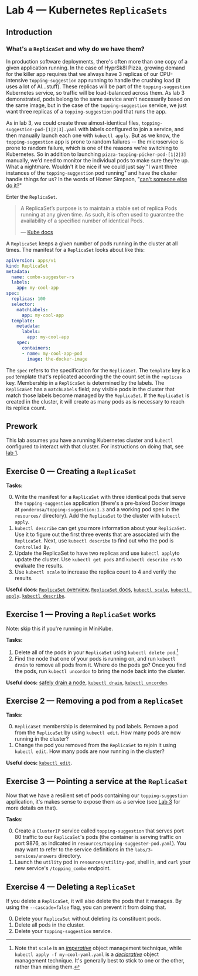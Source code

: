 # Lab 4 — Kubernetes `ReplicaSets`

## Introduction

### What's a `ReplicaSet` and why do we have them?


In production software deployments, there's often more than one copy of a given application running. In the case of HyprSk8l Pizza, growing demand for the killer app requires that we always have 3 replicas of our CPU-intensive `topping-suggestion` app running to handle the crushing load (it uses a lot of AI...stuff). These replicas will be part of the `topping-suggestion` Kubernetes service, so traffic will be load-balanced across them. As lab 3 demonstrated, pods belong to the same service aren't necessarily based on the same image, but in the case of the `topping-suggestion` service, we just want three replicas of a `topping-suggestion` pod that runs the app.

As in lab 3, we could create three almost-identical files, `topping-suggestion-pod-[1|2|3].yaml` with labels configured to join a service, and then manually launch each one with `kubectl apply`. But as we know, the `topping-suggestion` app is prone to random failures -- the microservice is prone to random failure, which is one of the reasons we're switching to Kubernetes. So in addition to launching `pizza-topping-picker-pod-[1|2|3]` manually, we'd need to monitor the individual pods to make sure they're up. What a nightmare. Wouldn't it be nice if we could just say "I want three instances of the `topping-suggestion` pod running" and have the cluster handle things for us?  In the words of Homer Simpson, "[can't someone else do it?](https://cdn-images-1.medium.com/max/800/1*P-adWnXHrR_HfC13xC-YPA.gif)" 

Enter the `ReplicaSet`. 

> A ReplicaSet’s purpose is to maintain a stable set of replica Pods running at any given time. As such, it is often used to guarantee the availability of a specified number of identical Pods.
>
> — [Kube docs](https://kubernetes.io/docs/concepts/workloads/controllers/replicaset/)

A `ReplicaSet` keeps a given number of pods running in the cluster at all times. The manifest for a `ReplicaSet` looks about like this:

```yaml
apiVersion: apps/v1
kind: ReplicaSet
metadata:
  name: combo-suggester-rs
  labels:
    app: my-cool-app
spec:
  replicas: 100
  selector:
    matchLabels:
      app: my-cool-app
  template:
    metadata:
      labels:
        app: my-cool-app
    spec:
      containers:
      - name: my-cool-app-pod
        image: the-docker-image
```

The `spec` refers to the specification for the `ReplicaSet`. The `template` key is a `pod` template that's replicated according the the count set in the `replicas` key. Membership in a `ReplicaSet` is determined by the labels. The `ReplicaSet` has a `matchLabels` field; any visible pods in the cluster that match those labels become managed by the `ReplicaSet`. If the `ReplicaSet` is created in the cluster, it will create as many pods as is necessary to reach its replica count.

## Prework

This lab assumes you have a running Kubernetes cluster and `kubectl` configured to interact with that cluster. For instructions on doing that, see [lab 1](https://github.com/ponderosa-io/kubernetes-101/tree/master/labs/1-kube-clusters).

## Exercise 0 — Creating a `ReplicaSet`

**Tasks:**

0. Write the manifest for a `ReplicaSet` with three identical pods that serve the `topping-suggestion` application (there's a pre-baked Docker image at `ponderosa/topping-suggestion:1.3` and a working pod spec in the `resources/` directory). Add the `ReplicaSet` to the cluster with `kubectl apply`. 
0. `kubectl describe` can get you more information about your `ReplicaSet`. Use it to figure out the first three events that are associated with the `ReplicaSet`. Next, use `kubectl describe` to find out who the pod is `Controlled By`.
0. Update the ReplicaSet to have two replicas and use `kubectl apply`to update the cluster. Use `kubectl get pods` and `kubectl describe rs` to evaluate the results.
0. Use `kubectl scale` to increase the replica count to 4 and verify the results.

**Useful docs:** [`ReplicaSet` overview](https://kubernetes.io/docs/concepts/workloads/controllers/replicaset/), [`ReplicaSet` docs](https://kubernetes.io/docs/reference/generated/kubernetes-api/v1.13/#replicaset-v1-apps),  [`kubectl scale`](https://kubernetes.io/docs/reference/generated/kubectl/kubectl-commands#scale), [`kubectl apply`](https://kubernetes.io/docs/reference/generated/kubectl/kubectl-commands#apply). [`kubectl describe`](https://kubernetes.io/docs/reference/generated/kubectl/kubectl-commands#describe).

## Exercise 1 — Proving a `ReplicaSet` works

Note: skip this if you're running in MiniKube.

**Tasks:**

1. Delete all of the pods in your `ReplicaSet` using `kubectl delete pod`.[^0]
2. Find the node that one of your pods is running on, and run `kubectl drain` to remove all pods from it. Where do the pods go? Once you find the pods, run `kubectl uncordon` to bring the node back into the cluster.

**Useful docs:** [safely drain a node](https://kubernetes.io/docs/tasks/administer-cluster/safely-drain-node/#use-kubectl-drain-to-remove-a-node-from-service), [`kubectl drain`](https://kubernetes.io/docs/reference/generated/kubectl/kubectl-commands#drain), [`kubectl uncordon`](https://kubernetes.io/docs/reference/generated/kubectl/kubectl-commands#uncordon).

## Exercise 2 — Removing a pod from a `ReplicaSet`

**Tasks**:

0. `ReplicaSet` membership is determined by pod labels. Remove a pod from the `ReplicaSet` by using `kubectl edit`. How many pods are now running in the cluster?
0. Change the pod you removed from the `ReplicaSet` to rejoin it using `kubectl edit`. How many pods are now running in the cluster?

**Useful docs:** [`kubectl edit`](https://kubernetes.io/docs/reference/generated/kubectl/kubectl-commands#edit). 

## Exercise 3 — Pointing a service at the `ReplicaSet`

Now that we have a resilient set of pods containing our `topping-suggestion` application, it's makes sense to expose them as a service (see [Lab 3](#todo) for more details on that).

**Tasks**:

0. Create a `ClusterIP` service called `topping-suggestion` that serves port 80 traffic to our `ReplicaSet`'s pods (the container is serving traffic on port 9876, as indicated in `resources/topping-suggester-pod.yaml`). You may want to refer to the service definitions in the `labs/3-services/answers` directory.
0. Launch the `utility` pod in `resources/utility-pod`, shell in, and `curl` your new service's `/topping_combo` endpoint.

## Exercise 4 — Deleting a `ReplicaSet`

If you delete a `ReplicaSet`, it will also delete the pods that it manages. By using the `--cascade=false` flag, you can prevent it from doing that.

0. Delete your `ReplicaSet` without deleting its constituent pods.
0. Delete all pods in the cluster.
0. Delete your `topping-suggestion` service.

[^0]: Note that `scale` is an [_imperative_](https://kubernetes.io/docs/concepts/overview/object-management-kubectl/overview/#imperative-commands) object management technique, while `kubectl apply -f my-cool-yaml.yaml` is a [_declarative_](https://kubernetes.io/docs/concepts/overview/object-management-kubectl/declarative-config/) object management technique. It's generally best to stick to one or the other, rather than mixing them.

[^0]: You can't. It's fun to try though!
